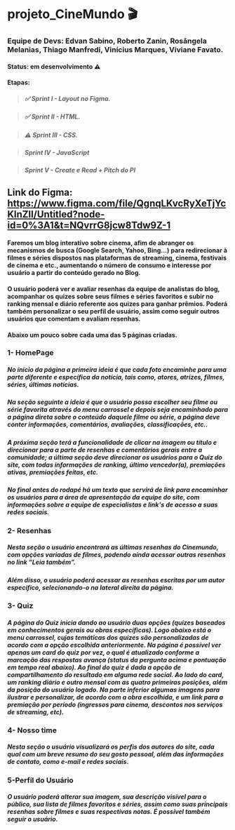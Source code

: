 # projeto_CineMundo 🎬

### Equipe de Devs: Edvan Sabino, Roberto Zanin, Rosângela Melanias, Thiago Manfredi, Vinícius Marques, Viviane Favato.

#### Status: em desenvolvimento ⚠️

#### Etapas:

> ##### ✅ Sprint I - Layout no Figma.

> ##### ✅ Sprint II - HTML.

> ##### ⚠️ Sprint III - CSS.

> ##### Sprint IV - JavaScript

> ##### Sprint V - Create e Read + Pitch do PI

## Link do Figma: https://www.figma.com/file/QgnqLKvcRyXeTjYcKInZlI/Untitled?node-id=0%3A1&t=NQvrrG8jcw8Tdw9Z-1

#### Faremos um blog interativo sobre cinema, afim de abranger os mecanismos de busca (Google Search, Yahoo, Bing...) para redirecionar à filmes e séries dispostos nas plataformas de streaming, cinema, festivais de cinema e etc., aumentando o número de consumo e interesse por usuário a partir do conteúdo gerado no Blog.

#### O usuário poderá ver e avaliar resenhas da equipe de analistas do blog, acompanhar os quizes sobre seus filmes e séries favoritos e subir no ranking mensal e diário referente aos quizes para ganhar prêmios. Poderá também personalizar o seu perfil de usuário, assim como seguir outros usuários que comentam e avaliam resenhas.

#### Abaixo um pouco sobre cada uma das 5 páginas criadas.

### 1- HomePage

##### No ínicio da página a primeira ideia é que cada foto encaminhe para uma parte diferente e específica da notícia, tais como, atores, atrizes, filmes, séries, últimas notícias. 

##### Na seção seguinte a ideia é que o usuário possa escolher seu filme ou série favorita através do menu carrossel e depois seja encaminhado para a página direta sobre o conteúdo daquele filme ou série, a página deve conter informações, comentários, avaliações, classificações, etc..

##### A próxima seção terá a funcionalidade de clicar na imagem ou título e direcionar para a parte de resenhas e comentários gerais entre a comunidade; a última seção deve direcionar os usuários para o Quiz do site, com todas informações de ranking, último vencedor(a), premiações ativas, premiações feitas, etc.

##### No final antes do rodapé há um texto que servirá de link para encaminhar os usuários para a área de apresentação da equipe do site, com informações sobre a equipe de especialistas e link's de acesso a suas redes sociais.

### 2- Resenhas

##### Nesta seção o usuário encontrará as últimas resenhas do Cinemundo, com opções variadas de filmes, podendo ainda acessar outras resenhas no link “Leia também”. 
##### Além disso, o usuário poderá acessar as resenhas escritas por um autor específico, selecionando-o na lateral direita da página.

### 3- Quiz

##### A página do Quiz inicia dando ao usuário duas opções (quizes baseados em conhecimentos gerais ou obras específicas). Logo abaixo está o menu carrossel, cujas temáticas dos quizes são personalizadas de acordo com a opção escolhida anteriormente. Na página é possível ver apenas um card do quiz por vez, o qual é atualizado conforme a marcação das respostas avança (status da pergunta acima e pontuação em tempo real abaixo). Ao final do quiz é dada a opção de compartilhamento do resultado em alguma rede social. Ao lado do card, um ranking diário e outro mensal com as quatro primeiras posições, além da posição do usuário logado. Na parte inferior algumas imagens para ilustrar e personalizar, de acordo com a obra escolhida, e um link para a premiação por período (ingressos para cinema, descontos nos serviços de streaming, etc).

### 4- Nosso time

##### Nesta seção o usuário visualizará os perfis dos autores do site, cada qual com um breve resumo do seu gosto pessoal, além das informações de contato, como e-mail e redes sociais.

### 5-Perfil do Usuário

##### O usuário poderá alterar sua imagem, sua descrição visível para o público, sua lista de filmes favoritos e séries, assim como suas principais resenhas sobre filmes e suas respectivas notas. É possível também seguir o usuário.
